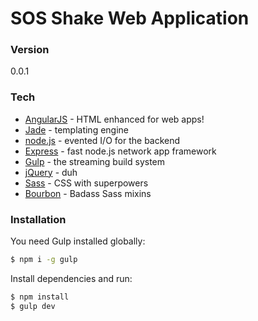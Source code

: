 # SOS Shake Web Application

### Version
0.0.1

### Tech

* [AngularJS] - HTML enhanced for web apps!
* [Jade] - templating engine
* [node.js] - evented I/O for the backend
* [Express] - fast node.js network app framework
* [Gulp] - the streaming build system
* [jQuery] - duh
* [Sass] - CSS with superpowers
* [Bourbon] - Badass Sass mixins

### Installation

You need Gulp installed globally:

```sh
$ npm i -g gulp
```

Install dependencies and run:
```sh
$ npm install
$ gulp dev
```

[node.js]:http://nodejs.org
[jQuery]:http://jquery.com
[express]:http://expressjs.com
[AngularJS]:http://angularjs.org
[Gulp]:http://gulpjs.com
[Jade]:http://jade-lang.com
[Sass]:http://sass-lang.com
[Bourbon]:http://bourbon.io
